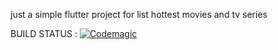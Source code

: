 just a simple flutter project for list hottest movies and tv series

BUILD STATUS : [![Codemagic](https://api.codemagic.io/apps/651cf0bd536954d4154b4589/651cf0bd536954d4154b4588/status_badge.svg)](https://codemagic.io/app/651cf0bd536954d4154b4589/651cf0bd536954d4154b4588/latest_build)